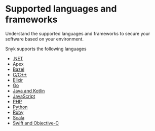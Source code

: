 # Supported languages and frameworks

Understand the supported languages and frameworks to secure your software based on your environment.&#x20;

Snyk supports the following languages&#x20;

* [.NET](broken-reference)
* Apex
* [Bazel](../snyk-open-source/snyk-open-source-supported-languages-and-package-managers/snyk-for-bazel.md)
* [C/C++](../snyk-open-source/snyk-open-source-supported-languages-and-package-managers/snyk-for-c-c++.md)
* [Elixir](../snyk-open-source/snyk-open-source-supported-languages-and-package-managers/snyk-for-elixir.md)
* [Go](../snyk-open-source/snyk-open-source-supported-languages-and-package-managers/snyk-for-go.md)
* [Java and Kotlin](../snyk-open-source/snyk-open-source-supported-languages-and-package-managers/snyk-for-java-and-kotlin.md)
* [JavaScript](javascript/)
* [PHP](../snyk-open-source/snyk-open-source-supported-languages-and-package-managers/snyk-for-php.md)
* [Python](../snyk-open-source/snyk-open-source-supported-languages-and-package-managers/snyk-for-python.md)&#x20;
* [Ruby](../snyk-open-source/snyk-open-source-supported-languages-and-package-managers/snyk-for-ruby.md)
* [Scala](../snyk-open-source/snyk-open-source-supported-languages-and-package-managers/snyk-for-scala.md)
* [Swift and Objective-C](../snyk-open-source/snyk-open-source-supported-languages-and-package-managers/snyk-for-swift-and-objective-c-cocoapods.md)





